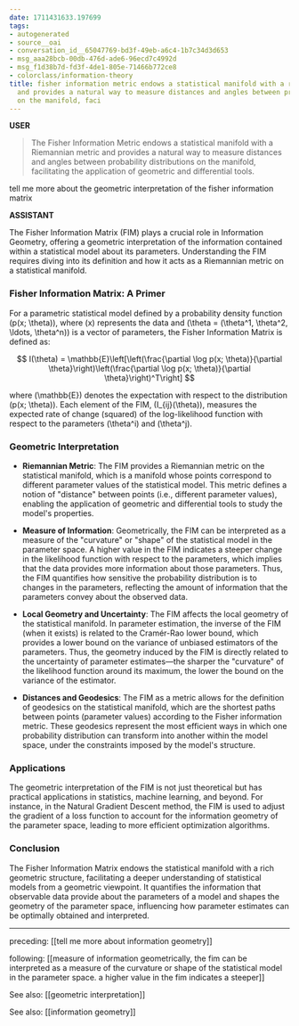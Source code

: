 ```yaml
---
date: 1711431633.197699
tags:
- autogenerated
- source__oai
- conversation_id__65047769-bd3f-49eb-a6c4-1b7c34d3d653
- msg_aaa28bcb-00db-476d-ade6-96ecd7c4992d
- msg_f1d38b7d-fd3f-4de1-805e-71466b772ce8
- colorclass/information-theory
title: fisher information metric endows a statistical manifold with a riemannian metric
  and provides a natural way to measure distances and angles between probability distributions
  on the manifold, faci
---
```


**USER**

> The Fisher Information Metric endows a statistical manifold with a Riemannian metric and provides a natural way to measure distances and angles between probability distributions on the manifold, facilitating the application of geometric and differential tools.

tell me more about the geometric interpretation of the fisher information matrix


**ASSISTANT**

The Fisher Information Matrix (FIM) plays a crucial role in Information Geometry, offering a geometric interpretation of the information contained within a statistical model about its parameters. Understanding the FIM requires diving into its definition and how it acts as a Riemannian metric on a statistical manifold.

### Fisher Information Matrix: A Primer

For a parametric statistical model defined by a probability density function \(p(x; \theta)\), where \(x\) represents the data and \(\theta = (\theta^1, \theta^2, \ldots, \theta^n)\) is a vector of parameters, the Fisher Information Matrix is defined as:

$$
I(\theta) = \mathbb{E}\left[\left(\frac{\partial \log p(x; \theta)}{\partial \theta}\right)\left(\frac{\partial \log p(x; \theta)}{\partial \theta}\right)^T\right]
$$

where \(\mathbb{E}\) denotes the expectation with respect to the distribution \(p(x; \theta)\). Each element of the FIM, \(I_{ij}(\theta)\), measures the expected rate of change (squared) of the log-likelihood function with respect to the parameters \(\theta^i\) and \(\theta^j\).

### Geometric Interpretation

- **Riemannian Metric**: The FIM provides a Riemannian metric on the statistical manifold, which is a manifold whose points correspond to different parameter values of the statistical model. This metric defines a notion of "distance" between points (i.e., different parameter values), enabling the application of geometric and differential tools to study the model's properties.

- **Measure of Information**: Geometrically, the FIM can be interpreted as a measure of the "curvature" or "shape" of the statistical model in the parameter space. A higher value in the FIM indicates a steeper change in the likelihood function with respect to the parameters, which implies that the data provides more information about those parameters. Thus, the FIM quantifies how sensitive the probability distribution is to changes in the parameters, reflecting the amount of information that the parameters convey about the observed data.

- **Local Geometry and Uncertainty**: The FIM affects the local geometry of the statistical manifold. In parameter estimation, the inverse of the FIM (when it exists) is related to the Cramér-Rao lower bound, which provides a lower bound on the variance of unbiased estimators of the parameters. Thus, the geometry induced by the FIM is directly related to the uncertainty of parameter estimates—the sharper the "curvature" of the likelihood function around its maximum, the lower the bound on the variance of the estimator.

- **Distances and Geodesics**: The FIM as a metric allows for the definition of geodesics on the statistical manifold, which are the shortest paths between points (parameter values) according to the Fisher information metric. These geodesics represent the most efficient ways in which one probability distribution can transform into another within the model space, under the constraints imposed by the model's structure.

### Applications

The geometric interpretation of the FIM is not just theoretical but has practical applications in statistics, machine learning, and beyond. For instance, in the Natural Gradient Descent method, the FIM is used to adjust the gradient of a loss function to account for the information geometry of the parameter space, leading to more efficient optimization algorithms.

### Conclusion

The Fisher Information Matrix endows the statistical manifold with a rich geometric structure, facilitating a deeper understanding of statistical models from a geometric viewpoint. It quantifies the information that observable data provide about the parameters of a model and shapes the geometry of the parameter space, influencing how parameter estimates can be optimally obtained and interpreted.


---

preceding: [[tell me more about information geometry]]  


following: [[measure of information geometrically, the fim can be interpreted as a measure of the curvature or shape of the statistical model in the parameter space. a higher value in the fim indicates a steeper]]

See also: [[geometric interpretation]]


See also: [[information geometry]]